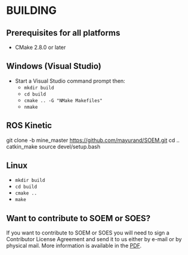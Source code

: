 BUILDING
========

Prerequisites for all platforms
-------------------------------

 * CMake 2.8.0 or later


Windows (Visual Studio)
-----------------------

 * Start a Visual Studio command prompt then:
   * `mkdir build`
   * `cd build`
   * `cmake .. -G "NMake Makefiles"`
   * `nmake`

ROS Kinetic
-----
git clone -b mine_master https://github.com/mayurand/SOEM.git
cd ..
catkin_make
source devel/setup.bash

Linux
-----

   * `mkdir build`
   * `cd build`
   * `cmake ..`
   * `make`

Want to contribute to SOEM or SOES?
-----------------------------------

If you want to contribute to SOEM or SOES you will need to sign a Contributor
License Agreement and send it to us either by e-mail or by physical mail. More
information is available in the [PDF](http://openethercatsociety.github.io/cla/cla_soem_soes.pdf).
